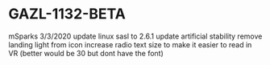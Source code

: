 # GAZL-1132-BETA

mSparks 3/3/2020
update linux sasl to 2.6.1
update artificial stability
remove landing light from icon
increase radio text size to make it easier to read in VR (better would be 30 but dont have the font)